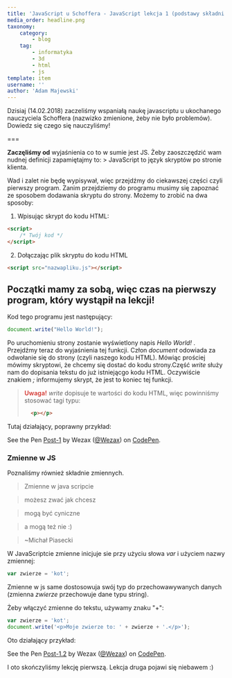 ```yaml
---
title: 'JavaScript u Schoffera - JavaScript lekcja 1 (podstawy składni i zmienne)'
media_order: headline.png
taxonomy:
    category:
        - blog
    tag:
        - informatyka
        - 3d
        - html
        - js
template: item
username: ''
author: 'Adam Majewski'
---
```


Dzisiaj (14.02.2018) zaczeliśmy wspaniałą naukę javascriptu u ukochanego nauczyciela Schoffera (nazwizko zmienione, żeby nie było problemów). Dowiedz się czego się nauczyliśmy!

===

**Zaczęliśmy od** wyjaśnienia co to w sumie jest JS. Żeby zaoszczędzić wam nudnej definicji zapamiętajmy to:
 	> JavaScript to język skryptów po stronie klienta. 

Wad i zalet nie będę wypisywał, więc przejdźmy do ciekawszej części czyli pierwszy program. Zanim przejdziemy do programu musimy się zapoznać ze sposobem dodawania skryptu do strony. Możemy to zrobić na dwa sposoby:
1. Wpisując skrypt do kodu HTML:
```html
<script>
    /* Twój kod */
</script>
```
2. Dołączając plik skryptu do kodu HTML
```html
<script src="nazwapliku.js"></script>
```

## Początki mamy za sobą, więc czas na pierwszy program, który wystąpił na lekcji!
Kod tego programu jest następujący: 
```js
document.write("Hello World!");
```
Po uruchomieniu strony zostanie wyświetlony napis _Hello World!_ . Przejdźmy teraz do wyjaśnienia tej funkcji.
Człon _document_ odowiada za odwołanie się do strony (czyli naszego kodu HTML). Mówiąc prościej mówimy skryptowi, że chcemy się dostać do kodu strony.Część _write_ służy nam do dopisania tekstu do już istniejącgo kodu HTML. Oczywiście znakiem _;_ informujemy skrypt, że jest to koniec tej funkcji.

> <span style="color: #d84843"><b>Uwaga!</b></span>
> _write_ dopisuje te wartości do kodu HTML, więc powinniśmy stosować tagi typu:
> ```html 
> 	<p></p>
> ```

Tutaj działający, poprawny przykład:

<p data-height="265" data-theme-id="0" data-slug-hash="QQMzJz" data-default-tab="js,result" data-user="Wezax" data-embed-version="2" data-pen-title="Post-1" class="codepen">See the Pen <a href="https://codepen.io/Wezax/pen/QQMzJz/">Post-1</a> by Wezax (<a href="https://codepen.io/Wezax">@Wezax</a>) on <a href="https://codepen.io">CodePen</a>.</p>
<script async src="https://production-assets.codepen.io/assets/embed/ei.js"></script>

### Zmienne w JS

Poznaliśmy również składnie zmiennych.
>Zmienne w  java scripcie

>możesz zwać jak chcesz

>mogą być cyniczne

>a mogą też nie :)

> ~Michał Piasecki


W JavaScriptcie zmienne inicjuje sie przy użyciu słowa _var_ i użyciem nazwy zmiennej: 
```js
var zwierze = 'kot';
```

Zmienne w js same dostosowuja swój typ do przechowawywanych danych (zmienna _zwierze_ przechowuje dane typu string).

Żeby włączyć zmienne do tekstu, używamy znaku "+":
```js
var zwierze = 'kot';
document.write('<p>Moje zwierze to: ' + zwierze + '.</p>');
```
Oto działający przykład: 

<p data-height="265" data-theme-id="0" data-slug-hash="XZawVp" data-default-tab="js,result" data-user="Wezax" data-embed-version="2" data-pen-title="Post-1.2" class="codepen">See the Pen <a href="https://codepen.io/Wezax/pen/XZawVp/">Post-1.2</a> by Wezax (<a href="https://codepen.io/Wezax">@Wezax</a>) on <a href="https://codepen.io">CodePen</a>.</p>
<script async src="https://production-assets.codepen.io/assets/embed/ei.js"></script>

I oto skończyliśmy lekcję pierwszą. Lekcja druga pojawi się niebawem :)
